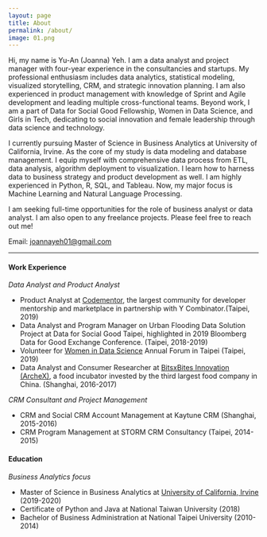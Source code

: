 ```yaml
---
layout: page
title: About
permalink: /about/
image: 01.png
---
```


Hi, my name is Yu-An (Joanna) Yeh. I am a data analyst and project manager with four-year experience in the consultancies and startups. My professional enthusiasm includes data analytics, statistical modeling, visualized storytelling, CRM, and strategic innovation planning. I am also experienced in product management with knowledge of Sprint and Agile development and leading multiple cross-functional teams. Beyond work, I am a part of Data for Social Good Fellowship, Women in Data Science, and Girls in Tech, dedicating to social innovation and female leadership through data science and technology. 

I currently pursuing Master of Science in Business Analytics at University of California, Irvine. As the core of my study is data modeling and database management. I equip myself with comprehensive data process from ETL, data analysis, algorithm deployment to visualization. I learn how to harness data to business strategy and product development as well. I am highly experienced in Python, R, SQL, and Tableau. Now, my major focus is Machine Learning and Natural Language Processing.

I am seeking full-time opportunities for the role of business analyst or data analyst. I am also open to any freelance projects. Please feel free to reach out me!

Email: joannayeh01@gmail.com

***

#### Work Experience 
*<medium>Data Analyst and Product Analyst</medium>*

- Product Analyst at [Codementor][Codementor], the largest community for developer mentorship and marketplace in partnership with Y Combinator.(Taipei, 2019)
- Data Analyst and Program Manager on Urban Flooding Data Solution Project at Data for Social Good Taipei, highlighted in 2019 Bloomberg Data for Good Exchange Conference. (Taipei, 2018-2019)
- Volunteer for [Women in Data Science][WiDS] Annual Forum in Taipei (Taipei, 2019)
- Data Analyst and Consumer Researcher at [BitsxBites Innovation (ArcheX)][AX], a food incubator invested by the third largest food company in China. (Shanghai, 2016-2017)

[Codementor]: https://www.codementor.io/
[WiDS]: https://www.widstaipei.org/
[AX]: http://www.archex.io/

<!-- #### CRM Consultant and Project Management -->
*<medium>CRM Consultant and Project Management</medium>*

- CRM and Social CRM Account Management at Kaytune CRM (Shanghai, 2015-2016)
- CRM Program Management at STORM CRM Consultancy (Taipei, 2014-2015)


#### Education
*<medium>Business Analytics focus</medium>*
- Master of Science in Business Analytics at [University of California, Irvine][UCI] (2019-2020)
- Certificate of Python and Java at National Taiwan University (2018)
- Bachelor of Business Administration at National Taipei University (2010-2014)

[UCI]: https://merage.uci.edu/programs/masters/master-science-business-analytics/index.html